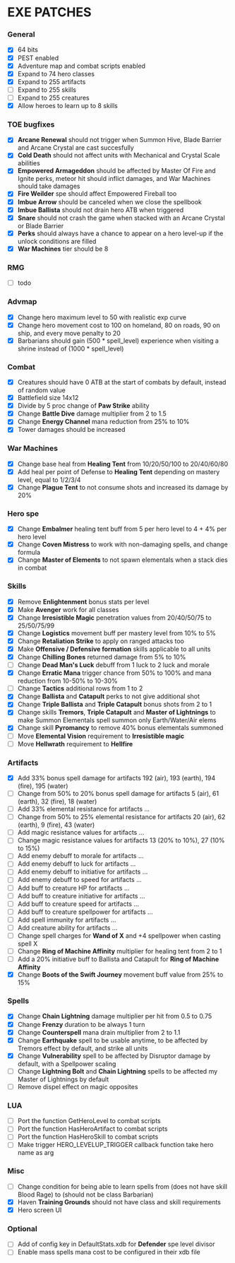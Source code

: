 # EXE PATCHES

### General

- [x] 64 bits
- [x] PEST enabled
- [x] Adventure map and combat scripts enabled
- [x] Expand to 74 hero classes
- [x] Expand to 255 artifacts
- [ ] Expand to 255 skills
- [ ] Expand to 255 creatures
- [x] Allow heroes to learn up to 8 skills

### TOE bugfixes

- [x] **Arcane Renewal** should not trigger when Summon Hive, Blade Barrier and Arcane Crystal are cast succesfully
- [x] **Cold Death** should not affect units with Mechanical and Crystal Scale abilities
- [x] **Empowered Armageddon** should be affected by Master Of Fire and Ignite perks, meteor hit should inflict damages, and War Machines should take damages
- [x] **Fire Weilder** spe should affect Empowered Fireball too
- [x] **Imbue Arrow** should be canceled when we close the spellbook
- [x] **Imbue Ballista** should not drain hero ATB when triggered
- [x] **Snare** should not crash the game when stacked with an Arcane Crystal or Blade Barrier
- [x] **Perks** should always have a chance to appear on a hero level-up if the unlock conditions are filled
- [x] **War Machines** tier should be 8

### RMG

- [ ] todo

### Advmap

- [x] Change hero maximum level to 50 with realistic exp curve
- [x] Change hero movement cost to 100 on homeland, 80 on roads, 90 on ship, and every move penalty to 20
- [x] Barbarians should gain (500 * spell_level) experience when visiting a shrine instead of (1000 * spell_level)

### Combat

- [x] Creatures should have 0 ATB at the start of combats by default, instead of random value
- [x] Battlefield size 14x12
- [x] Divide by 5 proc change of **Paw Strike** ability
- [x] Change **Battle Dive** damage multiplier from 2 to 1.5
- [x] Change **Energy Channel** mana reduction from 25% to 10%
- [x] Tower damages should be increased

### War Machines

- [x] Change base heal from **Healing Tent** from 10/20/50/100 to 20/40/60/80
- [x] Add heal per point of Defense to **Healing Tent** depending on mastery level, equal to 1/2/3/4
- [x] Change **Plague Tent** to not consume shots and increased its damage by 20%

### Hero spe

- [x] Change **Embalmer** healing tent buff from 5 per hero level to 4 + 4% per hero level
- [x] Change **Coven Mistress** to work with non-damaging spells, and change formula
- [x] Change **Master of Elements** to not spawn elementals when a stack dies in combat

### Skills

- [x] Remove **Enlightenment** bonus stats per level
- [x] Make **Avenger** work for all classes
- [x] Change **Irresistible Magic** penetration values from 20/40/50/75 to 25/50/75/99
- [x] Change **Logistics** movement buff per mastery level from 10% to 5%
- [x] Change **Retaliation Strike** to apply on ranged attacks too
- [x] Make **Offensive / Defensive formation** skills applicable to all units
- [x] Change **Chilling Bones** returned damage from 5% to 10%
- [ ] Change **Dead Man's Luck** debuff from 1 luck to 2 luck and morale
- [x] Change **Erratic Mana** trigger chance from 50% to 100% and mana reduction from 10-50% to 10-30%
- [ ] Change **Tactics** additional rows from 1 to 2
- [x] Change **Ballista** and **Catapult** perks to not give additional shot
- [x] Change **Triple Ballista** and **Triple Catapult** bonus shots from 2 to 1
- [x] Change skills **Tremors**, **Triple Catapult** and **Master of Lightnings** to make Summon Elementals spell summon only Earth/Water/Air elems
- [x] Change skill **Pyromancy** to remove 40% bonus elementals summoned
- [ ] Move **Elemental Vision** requirement to **Irresistible magic**
- [ ] Move **Hellwrath** requirement to **Hellfire**

### Artifacts

- [x] Add 33% bonus spell damage for artifacts 192 (air), 193 (earth), 194 (fire), 195 (water)
- [ ] Change from 50% to 20% bonus spell damage for artifacts 5 (air), 61 (earth), 32 (fire), 18 (water)
- [ ] Add 33% elemental resistance for artifacts ...
- [ ] Change from 50% to 25% elemental resistance for artifacts 20 (air), 62 (earth), 9 (fire), 43 (water)
- [ ] Add magic resistance values for artifacts ...
- [ ] Change magic resistance values for artifacts 13 (20% to 10%), 27 (10% to 15%)
- [ ] Add enemy debuff to morale for artifacts ...
- [ ] Add enemy debuff to luck for artifacts ...
- [ ] Add enemy debuff to initiative for artifacts ...
- [ ] Add enemy debuff to speed for artifacts ...
- [ ] Add buff to creature HP for artifacts ...
- [ ] Add buff to creature initiative for artifacts ...
- [ ] Add buff to creature speed for artifacts ...
- [ ] Add buff to creature spellpower for artifacts ...
- [ ] Add spell immunity for artifacts ...
- [ ] Add creature ability for artifacts ...
- [ ] Change spell charges for **Wand of X** and +4 spellpower when casting spell X
- [ ] Change **Ring of Machine Affinity** multiplier for healing tent from 2 to 1
- [ ] Add a 20% initiative buff to Ballista and Catapult for **Ring of Machine Affinity**
- [x] Change **Boots of the Swift Journey** movement buff value from 25% to 15%

### Spells

- [x] Change **Chain Lightning** damage multiplier per hit from 0.5 to 0.75
- [x] Change **Frenzy** duration to be always 1 turn
- [x] Change **Counterspell** mana drain multiplier from 2 to 1.1
- [x] Change **Earthquake** spell to be usable anytime, to be affected by Tremors effect by default, and strike all units
- [x] Change **Vulnerability** spell to be affected by Disruptor damage by default, with a Spellpower scaling
- [ ] Change **Lightning Bolt** and **Chain Lightning** spells to be affected my Master of Lightnings by default
- [ ] Remove dispel effect on magic opposites

### LUA

- [ ] Port the function GetHeroLevel to combat scripts
- [ ] Port the function HasHeroArtifact to combat scripts
- [ ] Port the function HasHeroSkill to combat scripts
- [ ] Make trigger HERO_LEVELUP_TRIGGER callback function take hero name as arg

### Misc

- [ ] Change condition for being able to learn spells from (does not have skill Blood Rage) to (should not be class Barbarian)
- [x] Haven **Training Grounds** should not have class and skill requirements
- [x] Hero screen UI

### Optional

- [ ] Add of config key in DefaultStats.xdb for **Defender** spe level divisor
- [ ] Enable mass spells mana cost to be configured in their xdb file
